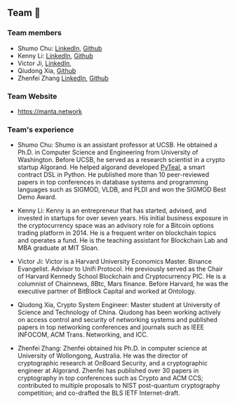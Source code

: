 
## Team :busts_in_silhouette:

### Team members
* Shumo Chu: [LinkedIn](https://www.linkedin.com/in/shumo-chu-a1722416/), [Github](https://github.com/stechu)
* Kenny Li: [LinkedIn](https://www.linkedin.com/in/kennymuli/), [Github](https://github.com/kennymuli) 
* Victor Ji, [LinkedIn](https://www.linkedin.com/in/canghai-victor-ji-cpa-37688a5b/), 
* Qiudong Xia, [Github](https://github.com/xialovexia)
* Zhenfei Zhang [LinkedIn](https://www.linkedin.com/in/zhenfeizhang/), [Github](https://github.com/zhenfeizhang)

### Team Website	
* https://manta.network


### Team's experience

* Shumo Chu: Shumo is an assistant professor at UCSB. He obtained a Ph.D. in Computer Science and Engineering from University of Washington. Before UCSB, he served as a research scientist in a crypto startup Algorand. He helped algorand developed [PyTeal](https://github.com/algorand/pyteal), a smart contract DSL in Python. He published more than 10 peer-reviewed papers in top conferences in database systems and programming languages such as SIGMOD, VLDB, and PLDI and won the SIGMOD Best Demo Award.

* Kenny Li: Kenny is an entrepreneur that has started, advised, and invested in startups for over seven years. His initial business exposure in the cryptocurrency space was an advisory role for a Bitcoin options trading platform in 2014. He is a frequent writer on blockchain topics and operates a fund. He is the teaching assistant for Blockchain Lab and MBA graduate at MIT Sloan.

* Victor Ji: Victor is a Harvard University Economics Master. Binance Evangelist. Advisor to Unifi Protocol. He previously served as the Chair of Harvard Kennedy School Blockchain and Cryptocurrency PIC. He is a columnist of Chainnews, 8Btc, Mars finance. Before Harvard, he was the executive partner of BitBlock Capital and worked at Ontology.

* Qiudong Xia, Crypto System Engineer: Master student at University of Science and Technology of China. Qiudong has been working actively on access control and security of networking systems and published papers in top networking conferences and journals such as IEEE INFOCOM, ACM Trans. Networking, and ICC.

* Zhenfei Zhang: Zhenfei obtained his Ph.D. in computer science at University of Wollongong, Australia. He was the director of cryptographic research at OnBoard Security, and a cryptographic engineer at Algorand. Zhenfei has published over 30 papers in cryptography in top conferences such as Crypto and ACM CCS; contributed to multiple proposals to NIST post-quantum cryptography competition; and co-drafted the BLS IETF Internet-draft.
